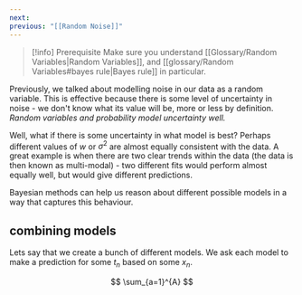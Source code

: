 ```yaml
---
next: 
previous: "[[Random Noise]]"
---
```

> [!info] Prerequisite
> Make sure you understand [[Glossary/Random Variables|Random Variables]], and [[glossary/Random Variables#bayes rule|Bayes rule]] in particular.


Previously, we talked about modelling noise in our data as a random variable. This is effective because there is some level of uncertainty in noise - we don't know what its value will be, more or less by definition. *Random variables and probability model uncertainty well.*

Well, what if there is some uncertainty in what model is best? Perhaps different values of $w$ or $\sigma^{2}$ are almost equally consistent with the data. A great example is when there are two clear trends within the data (the data is then known as multi-modal) - two different fits would perform almost equally well, but would give different predictions.

Bayesian methods can help us reason about different possible models in a way that captures this behaviour.

## combining models
Lets say that we create a bunch of different models. We ask each model to make a prediction for some $t_n$ based on some $x_n$.

$$
\sum_{a=1}^{A}
$$